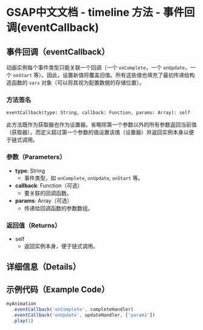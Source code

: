 # GSAP中文文档 - timeline 方法 - 事件回调(eventCallback)

## 事件回调（eventCallback）

动画实例每个事件类型只能关联一个回调（一个 `onComplete`，一个 `onUpdate`，一个 `onStart` 等）。因此，设置新值将覆盖旧值。所有这些值也填充了最初传递给构造函数的 `vars` 对象（可以将其视为配置数据的存储位置）。

### 方法签名

```plaintext
eventCallback(type: String, callback: Function, params: Array): self
```

此方法既作为获取器也作为设置器。省略除第一个参数以外的所有参数返回当前值（获取器），而定义超过第一个参数的值设置该值（设置器）并返回实例本身以便于链式调用。

### 参数（Parameters）

- **type**: String
  - 事件类型，如 `onComplete`, `onUpdate`, `onStart` 等。
- **callback**: Function（可选）
  - 要关联的回调函数。
- **params**: Array（可选）
  - 传递给回调函数的参数数组。

### 返回值（Returns）

- self
  - 返回实例本身，便于链式调用。

## 详细信息（Details）

## 示例代码（Example Code）

```javascript
myAnimation
  .eventCallback('onComplete', completeHandler)
  .eventCallback('onUpdate', updateHandler, ['param1'])
  .play(1)
```
